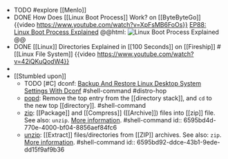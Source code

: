 - TODO #explore [[Menlo]]
- DONE How Does [[Linux Boot Process]] Work? on [[ByteByteGo]]
  {{video https://www.youtube.com/watch?v=XpFsMB6FoOs}}
  [EP88: Linux Boot Process Explained](https://blog.bytebytego.com/p/ep88-linux-boot-process-explained)
  @@html: <img src="https://substack-post-media.s3.amazonaws.com/public/images/01911933-5a25-4dba-a57c-d9bd65680d84_1280x1664.gif" alt="Linux Boot Process Explained" class="vertical-image invert" />@@
- DONE [[Linux]] Directories Explained in [[100 Seconds]] on [[Fireship]]
  #[[Linux File System]]
  {{video https://www.youtube.com/watch?v=42iQKuQodW4}}
-
- [[Stumbled upon]]
	- TODO [#C] dconf: [Backup And Restore Linux Desktop System Settings With Dconf](https://ostechnix.com/backup-and-restore-linux-desktop-system-settings-with-dconf/) #shell-command #distro-hop
	- [popd](https://www.gnu.org/software/bash/manual/html_node/Directory-Stack-Builtins.html#index-popd): Remove the top entry from the [[directory stack]], and `cd` to the new top [[directory]]. #shell-command
	- [zip](https://command-not-found.com/zip): [[Package]] and [[Compress]] ([[Archive]]) files into [[zip]] file. See also: `unzip`. [More information](https://manned.org/zip). #shell-command
	  id:: 6595bd4d-770e-4000-bf04-8856aef84fc6
	- [unzip](https://command-not-found.com/unzip): [[Extract]] files/directories from [[ZIP]] archives. See also:  `zip`. [More information](https://manned.org/unzip). #shell-command
	  id:: 6595bd92-ddce-43b1-9ede-dd15f9af9b36